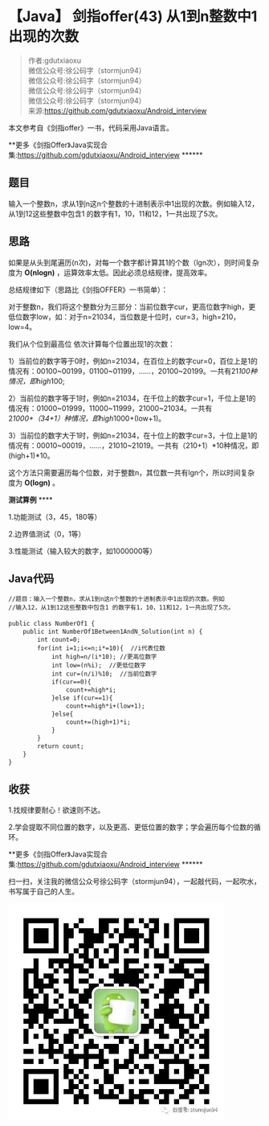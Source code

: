 # 【Java】 剑指offer(43) 从1到n整数中1出现的次数  
  
> 作者:gdutxiaoxu<br/> 微信公众号:徐公码字（stormjun94）<br/>微信公众号:徐公码字（stormjun94）<br/>微信公众号:徐公码字（stormjun94）<br/>微信公众号:徐公码字（stormjun94）<br/>来源:https://github.com/gdutxiaoxu/Android_interview

本文参考自《剑指offer》一书，代码采用Java语言。

**更多《剑指Offer》Java实现合集:https://github.com/gdutxiaoxu/Android_interview ******

## 题目

输入一个整数n，求从1到n这n个整数的十进制表示中1出现的次数。例如输入12，从1到12这些整数中包含1 的数字有1，10，11和12，1一共出现了5次。

## 思路

如果是从头到尾遍历(n次)，对每一个数字都计算其1的个数（lgn次），则时间复杂度为 **O(nlogn)** ，运算效率太低。因此必须总结规律，提高效率。

总结规律如下（思路比《剑指OFFER》一书简单）：

对于整数n，我们将这个整数分为三部分：当前位数字cur，更高位数字high，更低位数字low，如：对于n=21034，当位数是十位时，cur=3，high=210，low=4。

我们从个位到最高位 依次计算每个位置出现1的次数：

1）当前位的数字等于0时，例如n=21034，在百位上的数字cur=0，百位上是1的情况有：00100~00199，01100~01199，……，20100~20199。一共有21*100种情况，即high*100;

2）当前位的数字等于1时，例如n=21034，在千位上的数字cur=1，千位上是1的情况有：01000~01999，11000~11999，21000~21034。一共有2*1000+（34+1）种情况，即high*1000+(low+1)。

3）当前位的数字大于1时，例如n=21034，在十位上的数字cur=3，十位上是1的情况有：00010~00019，……，21010~21019。一共有（210+1）*10种情况，即(high+1)*10。

这个方法只需要遍历每个位数，对于整数n，其位数一共有lgn个，所以时间复杂度为 **O(logn)** 。

**测试算例** ****

1.功能测试（3，45，180等）

2.边界值测试（0，1等）

3.性能测试（输入较大的数字，如1000000等）

## **Java代码**

    
    
    //题目：输入一个整数n，求从1到n这n个整数的十进制表示中1出现的次数。例如
    //输入12，从1到12这些整数中包含1 的数字有1，10，11和12，1一共出现了5次。
    
    public class NumberOf1 {
        public int NumberOf1Between1AndN_Solution(int n) {
            int count=0;
            for(int i=1;i<=n;i*=10){  //i代表位数
                int high=n/(i*10); //更高位数字
                int low=(n%i);  //更低位数字
                int cur=(n/i)%10;  //当前位数字
                if(cur==0){
                    count+=high*i;
                }else if(cur==1){
                    count+=high*i+(low+1);
                }else{
                    count+=(high+1)*i;
                }
            }
            return count;
        }
    }
    

## **收获**

1.找规律要耐心！欲速则不达。

2.学会提取不同位置的数字，以及更高、更低位置的数字；学会遍历每个位数的循环。

**更多《剑指Offer》Java实现合集:https://github.com/gdutxiaoxu/Android_interview ******

扫一扫，关注我的微信公众号徐公码字（stormjun94），一起敲代码，一起吹水，书写属于自己的人生。

![](https://raw.githubusercontent.com/gdutxiaoxu/blog_pic/master/offer/20200722234908.png)